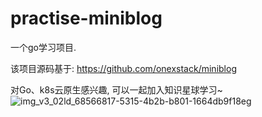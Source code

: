 # practise-miniblog
一个go学习项目.

该项目源码基于: https://github.com/onexstack/miniblog

对Go、k8s云原生感兴趣, 可以一起加入知识星球学习~
![img_v3_02ld_68566817-5315-4b2b-b801-1664db9f18eg](https://github.com/user-attachments/assets/eb463281-0f75-4fc5-80bc-b7d1b33c95b7)
